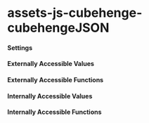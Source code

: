 # assets-js-cubehenge-cubehengeJSON



#### Settings



#### Externally Accessible Values



#### Externally Accessible Functions



#### Internally Accessible Values



#### Internally Accessible Functions


